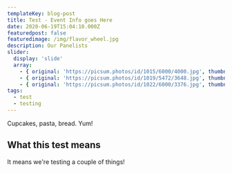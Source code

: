 ```yaml
---
templateKey: blog-post
title: Test - Event Info goes Here
date: 2020-06-19T15:04:10.000Z
featuredpost: false
featuredimage: /img/flavor_wheel.jpg
description: Our Panelists
slider:
  display: 'slide'
  array:
    - { original: 'https://picsum.photos/id/1015/6000/4000.jpg', thumbnail: 'https://picsum.photos/id/1015/6000/4000.jpg', originalAlt: "A wild fjord in the far north.", originalTitle: "A wild fjord in the far north.", description: "A wild fjord in the far North, admiring the infinite." }
    - { original: 'https://picsum.photos/id/1019/5472/3648.jpg', thumbnail: 'https://picsum.photos/id/1019/5472/3648.jpg', originalAlt: 'A beautiful sunset over the sea.', originalTitle: 'A beautiful sunset over the sea.', description: 'A beautiful sunset over the sea, where numerous routes of imagination depart.'}
    - { original: 'https://picsum.photos/id/1022/6000/3376.jpg', thumbnail: 'https://picsum.photos/id/1022/6000/3376.jpg', originalAlt: 'A Northern Lights.', originalTitle: 'A Northern Lights.', description: 'A northern lights with greenish hues.'}
tags:
  - test
  - testing
---
```


Cupcakes, pasta, bread. Yum!

## What this test means

It means we're testing a couple of things!